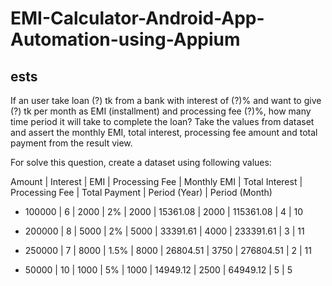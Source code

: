 # EMI-Calculator-Android-App-Automation-using-Appium

## ests
If an user take loan (?) tk from a bank with interest of (?)% and want to give (?) tk per month as EMI (installment) and processing fee (?)%, how many time period it will take to complete the loan? Take the values from dataset and assert the monthly EMI, total interest, processing fee amount and total payment from the result view.

For solve this question, create a dataset using following values:

Amount | Interest | EMI | Processing Fee | Monthly EMI | Total Interest | Processing Fee | Total Payment | Period (Year) | Period (Month)

- 100000 | 6 | 2000 | 2% | 2000 | 15361.08 | 2000 | 115361.08 | 4 | 10

- 200000 | 8 | 5000 | 2% | 5000 | 33391.61 | 4000 | 233391.61 | 3 | 11

- 250000 | 7 | 8000 | 1.5% | 8000 | 26804.51 | 3750 | 276804.51 | 2 | 11

- 50000 | 10 | 1000 | 5% | 1000 | 14949.12 | 2500 | 64949.12 | 5 | 5
